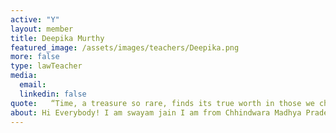 ```yaml
---
active: "Y"
layout: member
title: Deepika Murthy
featured_image: /assets/images/teachers/Deepika.png
more: false
type: lawTeacher
media:  
  email: 
  linkedin: false     
quote:   “Time, a treasure so rare, finds its true worth in those we choose to share it with.”
about: Hi Everybody! I am swayam jain I am from Chhindwara Madhya Pradesh.I joined KIRAN in 2020 I think which is the luckiest thing which I get where I don't only get a financial support as well as other comprehensive assistance which is far more than financial support I am not only a beneficiary but a true member of a KIRAN FOUNDATION. It will helpful for me lifelong.
---
```

    